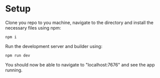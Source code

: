 # Setup

Clone you repo to you machine, navigate to the directory and install the necessary files using npm:

`npm i`

Run the development server and builder using:

`npm run dev`

You should now be able to navigate to "localhost:7676" and see the app running.
